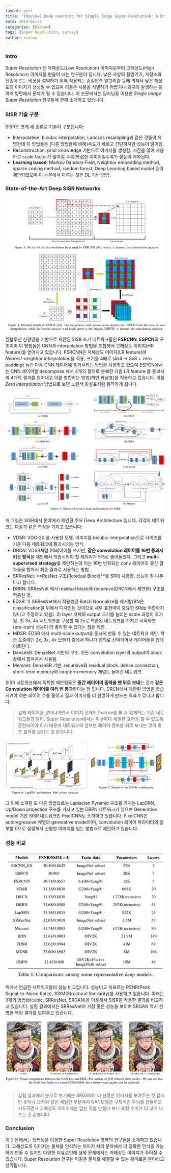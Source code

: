 ```yaml
---
layout: post
title: "[Review] Deep Learning for Single Image Super-Resolution: A Brief Review"
date: 2019-01-21
categories: [Review]
tags: [Super Resolution, survey]
author: ssunno
---
```




### Intro

*Super Resolution* 은 저해상도(Low Resolution) 이미지로부터 고해상도(High Resolution) 이미지를 만들어 내는 연구분야 입니다. 낮은 사양의 촬영기기, 저장소와 전송에 드는 비용을 절약하기 위해 적용되는 손실압축 알고리즘 등에 의해서 낮은 해상도의 이미지가 생성될 수 있으며 이들은 사물을 식별하기 어렵거나 왜곡이 발생하는 등 여러 방면에서 문제가 될 수 있습니다. 이 논문에서는 딥러닝을 이용한 *Single Image Super Resolution* 연구들에 관해 소개하고 있습니다.

### SISR 기술 구분

SISR은 크게 세 종류로 기술이 구분됩니다:
 *  Interpolation: bicubic interpolation, Lanczos resampling과 같은 것들이 유명한데 이 방법들은 (다른 방법들에 비해)속도가 빠르고 간단하지만 성능이 떨어짐.
 *  Reconstruction: prior knowledge 기반으로 이미지를 생성함. 시간을 많이 사용하고 scale factor가 많아질 수록(복잡한 이미지일수록?) 성능이 저하된다.
 *  **Learning based**: Markov Random Field, Neighbor embedding method, sparse coding method, random forest, Deep Learning based model 등이 제안되었으며 이 논문에서 다루는 것은 DL 기반 방법.


### State-of-the-Art Deep SISR Networks

![FSRCNN](/assets/img/2019-01-21-single-image-super-resolution/1.png)

컨볼루션 신경망을 기반으로 제안된 SISR 초기 네트워크들인 **FSRCNN**, **ESPCN**의 구조이며 이 방법들은 CNN과 interpolation 방법을 조합해서 고해상도 이미지(HR feature)를 얻어내고 있습니다. FSRCNN은 저해상도 이미지(LR feature)에 *Nearest-neighbor Interpolation*을 적용, 크기를 4배로 (4x4 -> 8x8 + zero padding) 늘린 다음 CNN 레이어에 통과시키는 방법을 사용하고 있으며 ESPCN에서는 CNN 레이어를 decompose 해서 4개의 필터로 분해한 다음 LR feature 를 통과시켜 4개의 결과를 얻어내고 이를 병합하는 방법(까만 화살표)을 적용하고 있습니다. 이를 *Zero Interpolation* 방법으로 보면 노란색 화살표처럼 동작하게 됩니다.


![Sketch of SISR](/assets/img/2019-01-21-single-image-super-resolution/2.png)

위 그림은 SISR에서 분야에서 제안된 주요 Deep Architecture 입니다. 각각의 네트워크는 다음과 같은 특징을 가지고 있습니다:

* VDSR: VGG-20 을 사용한 모델. 이미지를 bicubic interpolation으로 사이즈를 키운 다음 네트워크에 통과시키는 방식.
* DRCN: VDSR처럼 20레이어를 쓰지만, **같은 convolution 레이어를 16번 통과시키는 방식**을 제안해서 학습시켜야 할 레이어가 5개로 줄어들었다. 그리고 **multi-supervised strategy**를 제안하는데 이는 16번 반복되는 conv 레이어의 중간 결과들을 합쳐서 최종 결과로 사용하는 방법.
* SRResNet: **ResNet 구조(Residual Block)**를 SR에 사용함. 성능이 잘 나온다고 합니다.
* DRRN: SRResNet 에서 residual block에 recursive(DRCN에서 제안한) 구조를 적용한 것.
* EDSR: 1) SRResNet에서 적용했던 Batch Normalize를 제거함(BN은 classification을 위해서 디자인된 것이므로 세부 표현력이 중요한 SRdp 적합하지 않다고 주장하고 있음). 2) layer 자체의 output 크기를 늘리는 scale 과정이 추가됨. 3) 3x, 4x 네트워크를 구성할 때 2x로 학습된 네트워크를 가지고 시작하면(pre-train) 성능이 더 좋아질 수 있다는 점을 제안.
* MDSR: EDSR 에서 multi-scale output을 동시에 만들 수 있는 네트워크 제안. 학습 도중에는 2x, 3x, 4x 브랜치 중에서 하나가 임의로 선택되어서 레이어들을 업데이트한다.
* DenseSR: DenseNet 기반의 구조. 모든 convolution layer의 output이 block 끝에서 합쳐져서 사용됨.
* Memnet: DenseSR 기반. recursive와 residual block. dense connection, short-term memory와 longterm memory 개념도 들어간 네트워크.

SISR 네트워크에서 독특한 제안점들은 **중간 레이어의 출력을 맨 뒤로 보내**는 것과 **같은 Convolution 레이어를 여러 번 통과**한다는 점 입니다. DRCN에서 제안된 방법은 학습시켜야 하는 레이어 수를 줄이고 결과 이미지를 더 선명하게 만드는 효과가 있다고 합니다.

> 깊게 레이어를 쌓아나가면서 이미지 전체의 featrue를 볼 수 있게하는 기존 네트워크들과 달리, Super Resolution에서는 픽셀마다 세밀한 표현을 할 수 있도록 훈련되어야 하기 때문에 네트워크의 앞부분 레이어 정보를 뒤로 보내는 것이 좋은 효과를 보이는 것 같습니다.

![LapSRN](/assets/img/2019-01-21-single-image-super-resolution/3.png)

그 외에 소개된 또 다른 방법으로는 Laplacian Pyramid 구조를 가지는 LapSRN, Up/Down projection 구조를 가지고 있는 DBPN 네트워크가 있으며 Generative model 기반 SISR 네트워크인 PixelCNN도 소개하고 있습니다. PixelCNN은 autoregressive 계열의 generative model이며, convolution 레이어 파라미터의 일부를 0으로 설정해서 선명한 이미지를 얻는 방법ㅇ르 제안하고 있습니다.


### 성능 비교

![performance](/assets/img/2019-01-21-single-image-super-resolution/5.png)

위에서 언급한 네트워크들의 성능 비교입니다. 성능비교 지표로는 PSNR(Peak Signal-to-Noise Ratio), SSIM(Structural Similarity)를 사용하고 있습니다. 아래는 3개의 방법(bicubic, SRResNet, SRGAN)을 이용해서 SISR을 적용한 결과를 비교하고 있습니다. 실험 결과에서는 SRResNet이 가장 좋은 성능을 보이며 SRGAN 역시 선명한 복원 결과를 보여주고 있습니다.

![result_example](/assets/img/2019-01-21-single-image-super-resolution/6.png)

> 실험 결과에서 눈으로 보기에는 SRGAN이 더 선명한 이미지를 보여주는 것 같지만 옷이나 모자와 같은 세밀한 부분에서 GAN모델은 구체적인 무늬를 만들려고 시도하면서 고해상도 이미지에는 없는 것을 만들다 보니 측정 수치가 더 낮게 나오는 것 같습니다.

### Conclusion

이 논문에서는 딥러닝을 이용한 Super Resolution 영역의 연구들을 소개하고 있습니다. 고해상도의 이미지는 물체를 인식하는 이미지 처리 분야에서 더 정확한 인식을 가능하게 만들 수 있지만 다양한 이유로인해 실제 문제에서는 저해상도 이미지가 주어질 수 있습니다. Super Resolution 연구는 이같은 문제를 해결할 수 있는 흥미로운 분야라고 생각됩니다.



